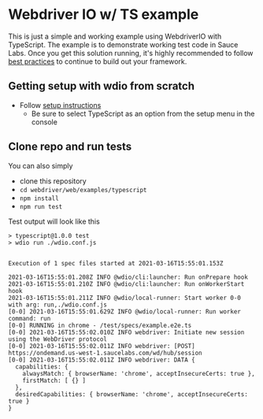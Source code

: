 # Webdriver IO w/ TS example

This is just a simple and working example using WebdriverIO with TypeScript.
The example is to demonstrate working test code in Sauce Labs.
Once you get this solution running, it's highly recommended to follow 
[best practices](../../../webdriver/best-practices/README.md)
to continue to build out your framework.

## Getting setup with wdio from scratch

* Follow [setup instructions](https://webdriver.io/docs/gettingstarted)
  * Be sure to select TypeScript as an option from the setup menu in the console

## Clone repo and run tests

You can also simply 
* clone this repository
* `cd webdriver/web/examples/typescript`
* `npm install`
* `npm run test`

Test output will look like this
```
> typescript@1.0.0 test
> wdio run ./wdio.conf.js


Execution of 1 spec files started at 2021-03-16T15:55:01.153Z

2021-03-16T15:55:01.208Z INFO @wdio/cli:launcher: Run onPrepare hook
2021-03-16T15:55:01.210Z INFO @wdio/cli:launcher: Run onWorkerStart hook
2021-03-16T15:55:01.211Z INFO @wdio/local-runner: Start worker 0-0 with arg: run,./wdio.conf.js
[0-0] 2021-03-16T15:55:01.629Z INFO @wdio/local-runner: Run worker command: run
[0-0] RUNNING in chrome - /test/specs/example.e2e.ts
[0-0] 2021-03-16T15:55:02.010Z INFO webdriver: Initiate new session using the WebDriver protocol
[0-0] 2021-03-16T15:55:02.011Z INFO webdriver: [POST] https://ondemand.us-west-1.saucelabs.com/wd/hub/session
[0-0] 2021-03-16T15:55:02.011Z INFO webdriver: DATA {
  capabilities: {
    alwaysMatch: { browserName: 'chrome', acceptInsecureCerts: true },
    firstMatch: [ {} ]
  },
  desiredCapabilities: { browserName: 'chrome', acceptInsecureCerts: true }
}
```
